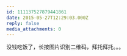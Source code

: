 ```yaml
---
id: 111137527879441861
date: 2015-05-27T12:29:03.000Z
reply: false
media_attachments: 0
---
```


没钱吃饭了，长按图片识别二维码，拜托拜托。。。

